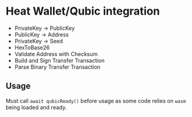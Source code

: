 # Heat Wallet/Qubic integration

- PrivateKey -> PublicKey
- PublicKey -> Address
- PrivateKey -> Seed
- HexToBase26
- Validate Address with Checksum
- Build and Sign Transfer Transaction
- Parse Binary Transfer Transaction

## Usage

Must call `await qubicReady()` before usage as some code relies on `wasm` being loaded and ready.